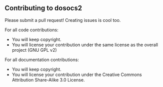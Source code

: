 Contributing to dosocs2
-----------------------

Please submit a pull request! Creating issues is cool too.

For all code contributions:
- You will keep copyright.
- You will license your contribution under the same license as the overall
  project (GNU GPL v2)

For all documentation contributions:
- You will keep copyright.
- You will license your contribution under the Creative Commons Attribution
  Share-Alike 3.0 License.
